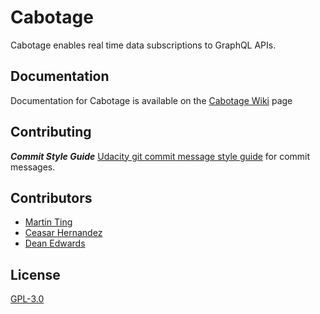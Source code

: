 # Cabotage
Cabotage enables real time data subscriptions to GraphQL APIs. 

## Documentation
Documentation for Cabotage is available on the [Cabotage Wiki](https://github.com/CMDco/Cabotage/wiki) page

## Contributing
***Commit Style Guide***
[Udacity git commit message style guide](https://udacity.github.io/git-styleguide/) for commit messages.

## Contributors
- [Martin Ting](https://github.com/Martin-Ting)
- [Ceasar Hernandez](https://github.com/cesarhernar)
- [Dean Edwards](https://github.com/deancode)

## License
[GPL-3.0](https://opensource.org/licenses/GPL-3.0)
